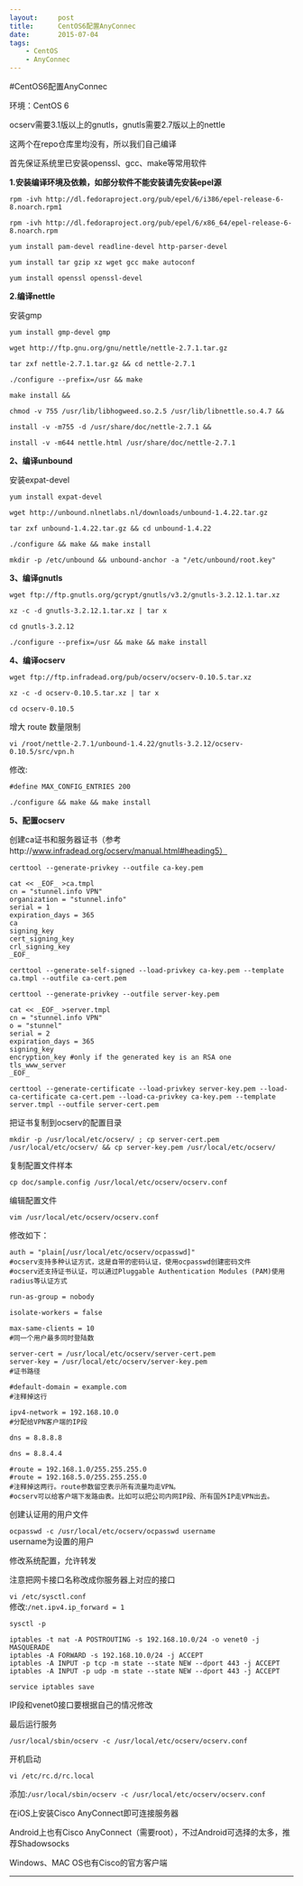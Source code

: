 ```yaml
---
layout:     post
title:      CentOS6配置AnyConnec
date:       2015-07-04
tags:
    - CentOS
    - AnyConnec
---
```


#CentOS6配置AnyConnec


环境：CentOS 6

ocserv需要3.1版以上的gnutls，gnutls需要2.7版以上的nettle

这两个在repo仓库里均没有，所以我们自己编译

首先保证系统里已安装openssl、gcc、make等常用软件

**1.安装编译环境及依赖，如部分软件不能安装请先安装epel源**

`rpm -ivh http://dl.fedoraproject.org/pub/epel/6/i386/epel-release-6-8.noarch.rpm1`

`rpm -ivh http://dl.fedoraproject.org/pub/epel/6/x86_64/epel-release-6-8.noarch.rpm`

`yum install pam-devel readline-devel http-parser-devel`

`yum install tar gzip xz wget gcc make autoconf `

`yum install openssl openssl-devel`

**2.编译nettle**

安装gmp

`yum install gmp-devel gmp`

`wget http://ftp.gnu.org/gnu/nettle/nettle-2.7.1.tar.gz`

`tar zxf nettle-2.7.1.tar.gz && cd nettle-2.7.1`

`./configure --prefix=/usr && make`

`make install &&`

`chmod -v 755 /usr/lib/libhogweed.so.2.5 /usr/lib/libnettle.so.4.7 &&`

`install -v -m755 -d /usr/share/doc/nettle-2.7.1 &&`

`install -v -m644 nettle.html /usr/share/doc/nettle-2.7.1`

**2、编译unbound**

安装expat-devel

`yum install expat-devel`

`wget http://unbound.nlnetlabs.nl/downloads/unbound-1.4.22.tar.gz`

`tar zxf unbound-1.4.22.tar.gz && cd unbound-1.4.22`

`./configure && make && make install`

`mkdir -p /etc/unbound && unbound-anchor -a "/etc/unbound/root.key"`

**3、编译gnutls**

`wget ftp://ftp.gnutls.org/gcrypt/gnutls/v3.2/gnutls-3.2.12.1.tar.xz`

`xz -c -d gnutls-3.2.12.1.tar.xz | tar x`

`cd gnutls-3.2.12`

`./configure --prefix=/usr && make && make install`

**4、编译ocserv**

`wget ftp://ftp.infradead.org/pub/ocserv/ocserv-0.10.5.tar.xz`

`xz -c -d ocserv-0.10.5.tar.xz | tar x`

`cd ocserv-0.10.5`

增大 route 数量限制

`vi /root/nettle-2.7.1/unbound-1.4.22/gnutls-3.2.12/ocserv-0.10.5/src/vpn.h`

修改:

`#define MAX_CONFIG_ENTRIES 200`


`./configure && make && make install`

**5、配置ocserv**

创建ca证书和服务器证书（参考http://www.infradead.org/ocserv/manual.html#heading5）

`certtool --generate-privkey --outfile ca-key.pem`

`cat << _EOF_ >ca.tmpl`  
`cn = "stunnel.info VPN"`  
`organization = "stunnel.info"`  
`serial = 1`  
`expiration_days = 365`  
`ca`  
`signing_key`  
`cert_signing_key`  
`crl_signing_key`  
`_EOF_`  

`certtool --generate-self-signed --load-privkey ca-key.pem --template ca.tmpl --outfile ca-cert.pem`

`certtool --generate-privkey --outfile server-key.pem`

`cat << _EOF_ >server.tmpl`  
`cn = "stunnel.info VPN"`  
`o = "stunnel"`  
`serial = 2`  
`expiration_days = 365`  
`signing_key`  
`encryption_key #only if the generated key is an RSA one`  
`tls_www_server`  
`_EOF_`

`certtool --generate-certificate --load-privkey server-key.pem --load-ca-certificate ca-cert.pem --load-ca-privkey ca-key.pem --template server.tmpl --outfile server-cert.pem`

把证书复制到ocserv的配置目录

`mkdir -p /usr/local/etc/ocserv/ ; cp server-cert.pem /usr/local/etc/ocserv/ && cp server-key.pem /usr/local/etc/ocserv/`

复制配置文件样本

`cp doc/sample.config /usr/local/etc/ocserv/ocserv.conf`

编辑配置文件

`vim /usr/local/etc/ocserv/ocserv.conf`

修改如下：

`auth = "plain[/usr/local/etc/ocserv/ocpasswd]"`  
`#ocserv支持多种认证方式，这是自带的密码认证，使用ocpasswd创建密码文件`  
`#ocserv还支持证书认证，可以通过Pluggable Authentication Modules (PAM)使用radius等认证方式`  

`run-as-group = nobody`

`isolate-workers = false `

`max-same-clients = 10`  
`#同一个用户最多同时登陆数`  

`server-cert = /usr/local/etc/ocserv/server-cert.pem`  
`server-key = /usr/local/etc/ocserv/server-key.pem`  
`#证书路径`  

`#default-domain = example.com`  
`#注释掉这行`  

`ipv4-network = 192.168.10.0`  
`#分配给VPN客户端的IP段`  

`dns = 8.8.8.8`

`dns = 8.8.4.4`

`#route = 192.168.1.0/255.255.255.0`  
`#route = 192.168.5.0/255.255.255.0`  
`#注释掉这两行。route参数留空表示所有流量均走VPN。`  
`#ocserv可以给客户端下发路由表。比如可以把公司内网IP段、所有国外IP走VPN出去。`  

创建认证用的用户文件

`ocpasswd -c /usr/local/etc/ocserv/ocpasswd username`  
username为设置的用户  

修改系统配置，允许转发

注意把网卡接口名称改成你服务器上对应的接口  

`vi /etc/sysctl.conf`  
修改:`/net.ipv4.ip_forward = 1`  

`sysctl -p`

`iptables -t nat -A POSTROUTING -s 192.168.10.0/24 -o venet0 -j MASQUERADE`  
`iptables -A FORWARD -s 192.168.10.0/24 -j ACCEPT`  
`iptables -A INPUT -p tcp -m state --state NEW --dport 443 -j ACCEPT`  
`iptables -A INPUT -p udp -m state --state NEW --dport 443 -j ACCEPT`  

`service iptables save`

IP段和venet0接口要根据自己的情况修改

最后运行服务

`/usr/local/sbin/ocserv -c /usr/local/etc/ocserv/ocserv.conf`

开机启动

`vi /etc/rc.d/rc.local `

添加:`/usr/local/sbin/ocserv -c /usr/local/etc/ocserv/ocserv.conf`

在iOS上安装Cisco AnyConnect即可连接服务器

Android上也有Cisco AnyConnect（需要root），不过Android可选择的太多，推荐Shadowsocks

Windows、MAC OS也有Cisco的官方客户端

---  
